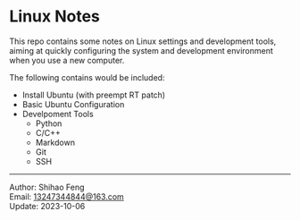 # Linux Notes
This repo contains some notes on Linux settings and development tools, aiming at quickly configuring the system and development environment when you use a new computer.

The following contains would be included:
- Install Ubuntu (with preempt RT patch)
- Basic Ubuntu Configuration
- Develpoment Tools
  - Python 
  - C/C++ 
  - Markdown
  - Git
  - SSH

----

Author: Shihao Feng  
Email: 13247344844@163.com  
Update: 2023-10-06
